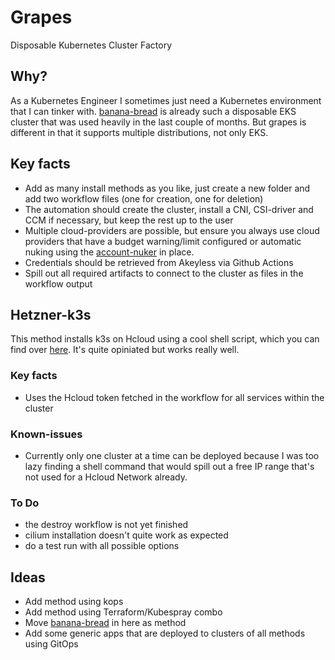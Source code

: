 # Grapes

Disposable Kubernetes Cluster Factory

## Why?

As a Kubernetes Engineer I sometimes just need a Kubernetes environment that I can tinker with. [banana-bread](https://github.com/alleaffengaffen/banana-bread) is already such a disposable EKS cluster that was used heavily in the last couple of months. But grapes is different in that it supports multiple distributions, not only EKS.

## Key facts

- Add as many install methods as you like, just create a new folder and add two workflow files (one for creation, one for deletion)
- The automation should create the cluster, install a CNI, CSI-driver and CCM if necessary, but keep the rest up to the user
- Multiple cloud-providers are possible, but ensure you always use cloud providers that have a budget warning/limit configured or automatic nuking using the [account-nuker](https://github.com/alleaffengaffen/account-nuker) in place.
- Credentials should be retrieved from Akeyless via Github Actions
- Spill out all required artifacts to connect to the cluster as files in the workflow output

## Hetzner-k3s

This method installs k3s on Hcloud using a cool shell script, which you can find over [here](https://github.com/vitobotta/hetzner-k3s). It's quite opiniated but works really well.

### Key facts

- Uses the Hcloud token fetched in the workflow for all services within the cluster

### Known-issues

- Currently only one cluster at a time can be deployed because I was too lazy finding a shell command that would spill out a free IP range that's not used for a Hcloud Network already.

### To Do

- the destroy workflow is not yet finished
- cilium installation doesn't quite work as expected
- do a test run with all possible options

## Ideas

- Add method using kops
- Add method using Terraform/Kubespray combo
- Move [banana-bread](https://github.com/alleaffengaffen/banana-bread) in here as method
- Add some generic apps that are deployed to clusters of all methods using GitOps
